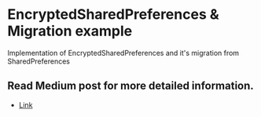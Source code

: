 # EncryptedSharedPreferences & Migration example
Implementation of EncryptedSharedPreferences and it's migration from SharedPreferences

## Read Medium post for more detailed information. 
- [Link](https://rrohaill.medium.com/time-for-encryption-encryptedsharedpreferences-and-migration-99a9dbb7af3c)
